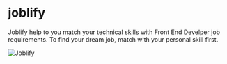 # joblify

Joblify help to you match your technical skills with Front End Develper job requirements. To find your dream job, match with your personal skill first.

![Joblify](https://joblify.be/screenshot.png)

